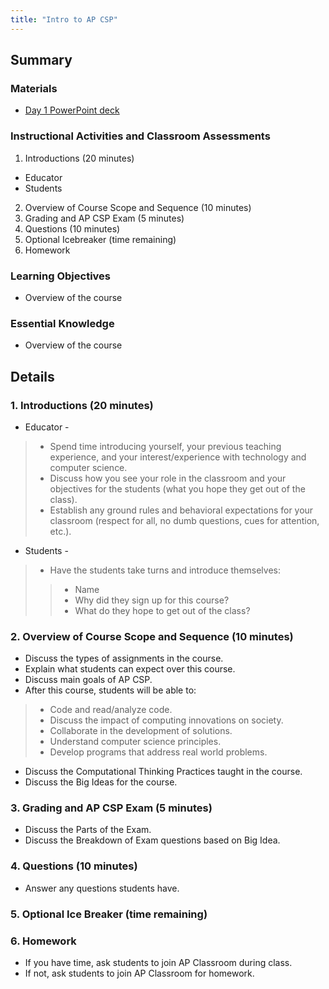 ```yaml
---
title: "Intro to AP CSP"
---
```


## Summary

### Materials

* [Day 1 PowerPoint deck](https://onedrive.live.com/view.aspx?resid=416406873CB120AB!2057&ithint=file%2cpptx&authkey=!AJJukh-4bAfPpXw)

### Instructional Activities and Classroom Assessments

1. Introductions (20 minutes)
* Educator
* Students
2. Overview of Course Scope and Sequence (10 minutes)
3. Grading and AP CSP Exam (5 minutes)
4. Questions (10 minutes)
5. Optional Icebreaker (time remaining)
6. Homework

### Learning Objectives

* Overview of the course

### Essential Knowledge 

* Overview of the course

## Details

### 1. Introductions (20 minutes) 

* Educator -
>* Spend time introducing yourself, your previous teaching experience, and your interest/experience with technology and computer science.
>* Discuss how you see your role in the classroom and your objectives for the students (what you hope they get out of the class).
>* Establish any ground rules and behavioral expectations for your classroom (respect for all, no dumb questions, cues for attention, etc.).
* Students -
>* Have the students take turns and introduce themselves:
>>* Name
>>* Why did they sign up for this course?
>>* What do they hope to get out of the class?

### 2. Overview of Course Scope and Sequence (10 minutes)

* Discuss the types of assignments in the course.
* Explain what students can expect over this course.
* Discuss main goals of AP CSP.
* After this course, students will be able to:
>* Code and read/analyze code.
>* Discuss the impact of computing innovations on society.
>* Collaborate in the development of solutions.
>* Understand computer science principles.
>* Develop programs that address real world problems.
* Discuss the Computational Thinking Practices taught in the course.
* Discuss the Big Ideas for the course.

### 3. Grading and AP CSP Exam (5 minutes)

* Discuss the Parts of the Exam.
* Discuss the Breakdown of Exam questions based on Big Idea.

### 4. Questions (10 minutes)

* Answer any questions students have.

### 5. Optional Ice Breaker (time remaining)

### 6. Homework

* If you have time, ask students to join AP Classroom during class.
* If not, ask students to join AP Classroom for homework.
